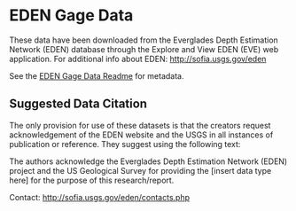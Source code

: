 # EDEN Gage Data 

These data have been downloaded from the Everglades Depth Estimation Network (EDEN) database through the Explore and View EDEN (EVE) web application. For additional info about EDEN: http://sofia.usgs.gov/eden

See the [EDEN Gage Data Readme](EDEN_Gage_Data_Download_Readme.md) for metadata.

## Suggested Data Citation
The only provision for use of these datasets is that the creators request acknowledgement of the EDEN website and the USGS in all instances of publication or reference. They suggest using the following text:

The authors acknowledge the Everglades Depth Estimation Network (EDEN) project and the US Geological Survey for providing the [insert data type here] for the purpose of this research/report.

Contact: http://sofia.usgs.gov/eden/contacts.php